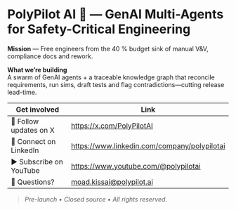 # PolyPilot AI 🚀 — GenAI Multi-Agents for Safety-Critical Engineering

**Mission** — Free engineers from the 40 % budget sink of manual V&V, compliance docs and rework.

**What we’re building**  
A swarm of GenAI agents + a traceable knowledge graph that reconcile requirements, run sims, draft tests and flag contradictions—cutting release lead-time.

| Get involved | Link |
|--------------|------|
| 📰 Follow updates on X | https://x.com/PolyPilotAI |
| 🔗 Connect on LinkedIn | https://www.linkedin.com/company/polypilotai |
| ▶️ Subscribe on YouTube | https://www.youtube.com/@polypilotai |
| 💬 Questions? | moad.kissai@polypilot.ai |

> *Pre-launch • Closed source • All rights reserved.* 
